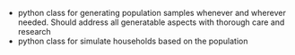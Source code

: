 - python class for generating population samples whenever and wherever needed. Should address all generatable aspects with thorough care and research
- python class for simulate households based on the population